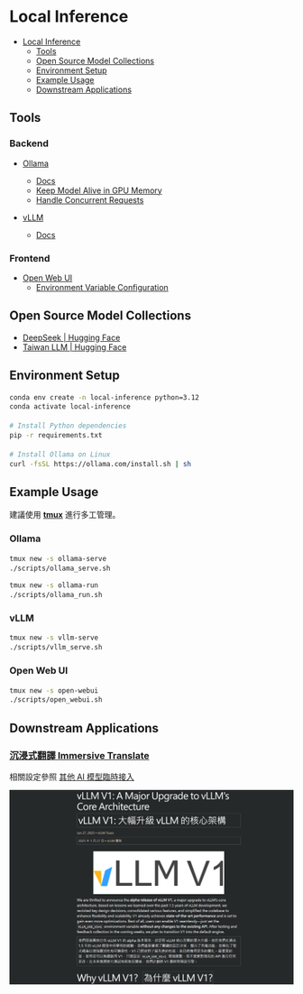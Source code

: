# Local Inference

- [Local Inference](#local-inference)
  - [Tools](#tools)
  - [Open Source Model Collections](#open-source-model-collections)
  - [Environment Setup](#environment-setup)
  - [Example Usage](#example-usage)
  - [Downstream Applications](#downstream-applications)

## Tools

### Backend

- [Ollama](https://ollama.com/)

  - [Docs](https://github.com/ollama/ollama/tree/main/docs)
  - [Keep Model Alive in GPU Memory](https://github.com/ollama/ollama/blob/main/docs/faq.md#how-do-i-keep-a-model-loaded-in-memory-or-make-it-unload-immediately)
  - [Handle Concurrent Requests](https://github.com/ollama/ollama/blob/main/docs/faq.md#how-does-ollama-handle-concurrent-requests)

- [vLLM](https://github.com/vllm-project/vllm)
  - [Docs](https://docs.vllm.ai/en/latest/index.html)

### Frontend

- [Open Web UI](https://github.com/open-webui/open-webui)
  - [Environment Variable Configuration](https://docs.openwebui.com/getting-started/env-configuration/)

## Open Source Model Collections

- [DeepSeek | Hugging Face](https://huggingface.co/deepseek-ai)
- [Taiwan LLM | Hugging Face](https://huggingface.co/taiwan-llm)

## Environment Setup

```bash
conda env create -n local-inference python=3.12
conda activate local-inference

# Install Python dependencies
pip -r requirements.txt

# Install Ollama on Linux
curl -fsSL https://ollama.com/install.sh | sh
```

## Example Usage

建議使用 [**tmux**](https://github.com/tmux/tmux) 進行多工管理。

### Ollama

```bash
tmux new -s ollama-serve
./scripts/ollama_serve.sh
```

```bash
tmux new -s ollama-run
./scripts/ollama_run.sh
```

### vLLM

```bash
tmux new -s vllm-serve
./scripts/vllm_serve.sh
```

### Open Web UI

```bash
tmux new -s open-webui
./scripts/open_webui.sh
```

## Downstream Applications

### [沉浸式翻譯 Immersive Translate](https://immersivetranslate.com/)

相關設定參照 [其他 AI 模型臨時接入](https://immersivetranslate.com/zh-TW/docs/services/ai/)

![immersive_translate_demo.png](./assets/immersive_translate_demo.png)
